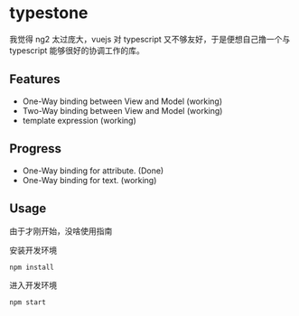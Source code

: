 # typestone

我觉得 ng2 太过庞大，vuejs 对 typescript 又不够友好，于是便想自己撸一个与 typescript 能够很好的协调工作的库。

## Features
- One-Way binding between View and Model (working)
- Two-Way binding between View and Model (working)
- template expression (working)

## Progress
- One-Way binding for attribute. (Done)
- One-Way binding for text. (working)

## Usage

由于才刚开始，没啥使用指南

安装开发环境
```
npm install
```

进入开发环境
```
npm start
```